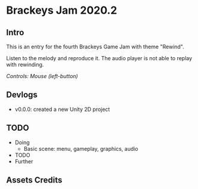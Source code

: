 # Brackeys Jam 2020.2

## Intro
This is an entry for the fourth Brackeys Game Jam with theme "Rewind"​​.

Listen to the melody and reproduce it.
The audio player is not able to replay with rewinding.

*Controls: Mouse (left-button)*

## Devlogs
* v0.0.0: created a new Unity 2D project

## TODO
* Doing
    * Basic scene: menu, gameplay, graphics, audio
* TODO
* Further

## Assets Credits
